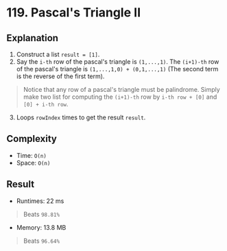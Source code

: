 # 119. Pascal's Triangle II

## Explanation
1. Construct a list `result = [1]`.
2. Say the `i-th` row of the pascal's triangle is `(1,...,1)`. The `(i+1)-th` row of the pascal's triangle is `(1,...,1,0) + (0,1,...,1)` (The second term is the reverse of the first term).
> Notice that any row of a pascal's triangle must be palindrome.
Simply make two list for computing the `(i+1)-th` row by `i-th row + [0]` and `[0] + i-th row`.
3. Loops `rowIndex` times to get the result `result`.

## Complexity
- Time: `O(n)`
- Space: `O(n)`

## Result
- Runtimes: 22 ms
> Beats `98.81%`
- Memory: 13.8 MB
> Beats `96.64%`
